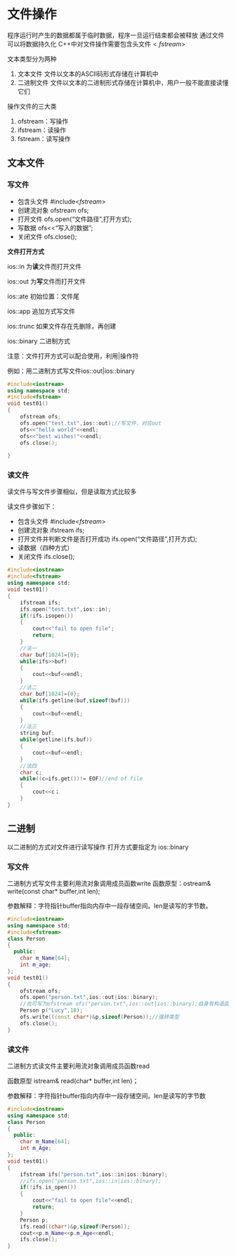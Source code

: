 # 文件操作

程序运行时产生的数据都属于临时数据，程序一旦运行结束都会被释放
通过文件可以将数据持久化
C++中对文件操作需要包含头文件$<fstream>$

文本类型分为两种

1. 文本文件  文件以文本的ASCII码形式存储在计算机中
2. 二进制文件  文件以文本的二进制形式存储在计算机中，用户一般不能直接读懂它们

操作文件的三大类

1. ofstream：写操作
2. ifstream：读操作
3. fstream：读写操作

## 文本文件

### 写文件

- 包含头文件 #include<$fstream$>
- 创建流对象 ofstream ofs;
- 打开文件  ofs.open(“文件路径”,打开方式);
- 写数据  ofs<<“写入的数据”;
- 关闭文件 ofs.close();

**文件打开方式**

ios::in   为**读**文件而打开文件

ios::out 为**写**文件而打开文件

ios::ate  初始位置：文件尾

ios::app  追加方式写文件

ios::trunc  如果文件存在先删除，再创建

ios::binary  二进制方式

注意：文件打开方式可以配合使用，利用|操作符

例如：用二进制方式写文件ios::out|ios::binary

```c++
#include<iostream>
using namespace std;
#include<fstream>
void test01()
{
    ofstream ofs;
    ofs.open("test.txt",ios::out);//写文件，对应out
    ofs<<"hello world"<<endl;
    ofs<<"best wishes!"<<endl;
    ofs.close();
    
}

```

### 读文件

读文件与写文件步骤相似，但是读取方式比较多

读文件步骤如下：

- 包含头文件  #include<$fstream$>
- 创建流对象 ifstream ifs;
- 打开文件并判断文件是否打开成功
  ifs.open(“文件路径”,打开方式);
- 读数据（四种方式）
- 关闭文件 ifs.close();

```c++
#include<iostream>
#include<fstream>
using namespace std;
void test01()
{
    ifstream ifs;
    ifs.open("test.txt",ios::in);
    if(!ifs.isopen())
    {
        cout<<"fail to open file";
        return;
    }
    //法一
    char buf[1024]={0};
    while(ifs>>buf)
    {
        cout<<buf<<endl;
    }
    //法二
    char buf[1024]={0};
    while(ifs.getline(buf,sizeof(buf)))
    {
		cout<<buf<<endl;
    }
    //法三
    string buf;
    while(getline(ifs,buf))
    {
        cout<<buf<<endl;
    }
    //法四
    char c;
    while((c=ifs.get())!= EOF)//end of file
    {
        cout<<c；
    }
}
```

## 二进制

以二进制的方式对文件进行读写操作
打开方式要指定为 ios::binary

### 写文件

二进制方式写文件主要利用流对象调用成员函数write
函数原型：ostream& write(const char* buffer,int len);

参数解释：字符指针buffer指向内存中一段存储空间。len是读写的字节数。

```c++
#include<iostream>
using namespace std;
#include<fstream>
class Person
{
  public:
    char m_Name[64];
    int m_age;
};
void test01()
{
    ofstream ofs;
    ofs.open("person.txt",ios::out|ios::binary);
    //也可写为ofstream ofs("person.txt",ios::out|ios::binary);自身有构造函数
    Person p("Lucy",18);
    ofs.write((const char*)&p,sizeof(Person));//强转类型
    ofs.close();   
}

```

### 读文件

二进制方式读文件主要利用流对象调用成员函数read

函数原型 istream& read(char* buffer,int len)；

参数解释：字符指针buffer指向内存中一段存储空间。len是读写的字节数

```c++
#include<iostream>
using namespace std;
class Person
{
  public:
    char m_Name[64];
    int m_Age;
};
void test01()
{
    ifstream ifs("person.txt",ios::in|ios::binary);
    //ifs.open("person.txt",ios::in|ios::binary);
    if(!ifs.is_open())
    {
		cout<<"fail to open file"<<endl;
        return;
    }
    Person p;
    ifs.read((char*)&p,sizeof(Person));
    cout<<p.m_Name<<p.m_Age<<endl;
    ifs.close();
}
```

